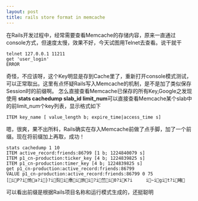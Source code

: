 ```yaml
---
layout: post
title: rails store format in memcache
---
```


在Rails开发过程中，经常需要查看Memcache的存储内容，原来一直通过console方式，但速度太慢，效果不好，今天试图用Telnet去查看。说干就干
<pre><code>telnet 127.0.0.1 11211
get 'user_login'
ERROR</code></pre>
奇怪，不应该呀，这个Key明显是存到Cache里了，重新打开console模式测试，可以正常取出。这里有点怀疑Rails写入Memcache的机制，是不是加了类似保存Session时的前缀啊。
怎么直接查看Memcache已保存的所有Key,Google之发现使用 <strong>stats cachedump slab_id limit_num</strong>可以直接查看Memcache某个slab中的前limit_num个key列表，显示格式如下
<pre><code>ITEM key_name [ value_length b; expire_time|access_time s]</code></pre>
嗯，很爽，果不出所料，Rails确实在存入Memcache前做了点手脚，加了一个前缀。现在将前缀加上再取，成功！
<pre><code>stats cachedump 1 10
ITEM active_record:friends:86799 [1 b; 1224840079 s]
ITEM p1_cn-production:ticker_key [4 b; 1224839825 s]
ITEM p1_cn-production:timer_key [4 b; 1224839825 s]
get p1_cn-production:active_record:friends:86799
VALUE p1_cn-production:active_record:friends:86799 0 75
[iP?i恑a?i}?i劽i惷i旅i?i竺i0?iK?i     i~igit?i睹</code></pre>
可以看出前缀是根据Rails项目名称和运行模式生成的，还挺聪明
